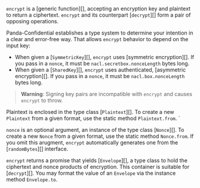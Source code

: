 `encrypt` is a [generic function][], accepting an encryption key and plaintext to return a ciphertext.  `encrypt` and its counterpart [`decrypt`][] form a pair of opposing operations.

Panda-Confidential establishes a type system to determine your intention in a clear and error-free way.  That allows `encrypt` behavior to depend on the input key:
 - When given a [`SymmetricKey`][], `encrypt` uses [symmetric encryption][]. If you pass in a `nonce`, it must be `nacl.secretbox.nonceLength` bytes long.
 - When given a [`SharedKey`][], `encrypt` uses authenticated, [asymmetric encryption][]. If you pass in a `nonce`, it must be `nacl.box.nonceLength` bytes long.

> **Warning**: Signing key pairs are incompatible with `encrypt` and causes `encrypt` to throw.

Plaintext is enclosed in the type class [`Plaintext`][]. To create a new `Plaintext` from a given format, use the static method `Plaintext.from`.  `

`nonce` is an optional argument, an instance of the type class [`Nonce`][].  To create a new `Nonce` from a given format, use the static method `Nonce.from`.  If you omit this arugment, `encrypt` automatically generates one from the [`randomBytes`][] interface.

`encrypt` returns a promise that yields [`Envelope`][], a type class to hold the ciphertext and nonce products of encryption. This container is suitable for [`decrypt`][].  You may format the value of an `Envelope` via the instance method `Envelope.to`.
